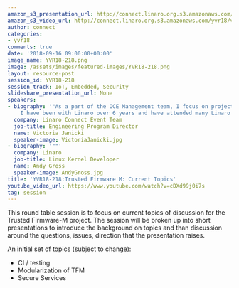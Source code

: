 ```yaml
---
amazon_s3_presentation_url: http://connect.linaro.org.s3.amazonaws.com/yvr18/presentations/yvr18-218.pdf
amazon_s3_video_url: http://connect.linaro.org.s3.amazonaws.com/yvr18/videos/yvr18-218.mp4
author: connect
categories:
- yvr18
comments: true
date: '2018-09-16 09:00:00+00:00'
image_name: YVR18-218.png
image: /assets/images/featured-images/YVR18-218.png
layout: resource-post
session_id: YVR18-218
session_track: IoT, Embedded, Security
slideshare_presentation_url: None
speakers:
- biography: '"As a part of the OCE Management team, I focus on project management.
    I have been with Linaro over 6 years and have attended many Linaro Connects."'
  company: Linaro Connect Event Team
  job-title: Engineering Program Director
  name: Victoria Janicki
  speaker-image: VictoriaJanicki.jpg
- biography: '""'
  company: Linaro
  job-title: Linux Kernel Developer
  name: Andy Gross
  speaker-image: AndyGross.jpg
title: 'YVR18-218:Trusted Firmware M: Current Topics'
youtube_video_url: https://www.youtube.com/watch?v=cDXd99j0i7s
tag: session
---
```


This round table session is to focus on current topics of discussion for the Trusted Firmware-M project.  The session will be broken up into short presentations to introduce the background on topics and than discussion around the questions, issues, direction that the presentation raises.

An initial set of topics (subject to change):
* CI / testing
* Modularization of TFM
* Secure Services
